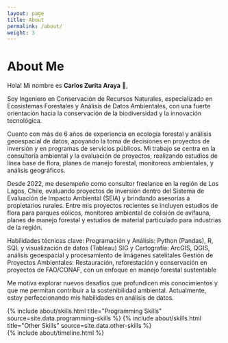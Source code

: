 ```yaml
---
layout: page
title: About
permalink: /about/
weight: 3
---
```


# **About Me**

Hola! Mi nombre es **Carlos Zurita Araya** :wave:,<br>

Soy Ingeniero en Conservación de Recursos Naturales, especializado en Ecosistemas Forestales y Análisis de Datos Ambientales, con una fuerte orientación hacia la conservación de la biodiversidad y la innovación tecnológica.

Cuento con más de 6 años de experiencia en ecología forestal y análisis geoespacial de datos, apoyando la toma de decisiones en proyectos de inversión y en programas de servicios públicos. Mi trabajo se centra en la consultoría ambiental y la evaluación de proyectos, realizando estudios de línea base de flora, planes de manejo forestal, monitoreos ambientales, y análisis geográficos.

Desde 2022, me desempeño como consultor freelance en la región de Los Lagos, Chile, evaluando proyectos de inversión dentro del Sistema de Evaluación de Impacto Ambiental (SEIA) y brindando asesorías a propietarios rurales. Entre mis proyectos recientes se incluyen estudios de flora para parques eólicos, monitoreo ambiental de colisión de avifauna, planes de manejo forestal y estudios de material particulado para industrias de la región.

Habilidades técnicas clave:
Programación y Análisis: Python (Pandas), R, SQL y visualización de datos (Tableau)
SIG y Cartografía: ArcGIS, QGIS, análisis geoespacial y procesamiento de imágenes satelitales
Gestión de Proyectos Ambientales: Restauración, reforestación y conservación en proyectos de FAO/CONAF, con un enfoque en manejo forestal sustentable

Me motiva explorar nuevos desafíos que profundicen mis conocimientos y que me permitan contribuir a la sostenibilidad ambiental. Actualmente, estoy perfeccionando mis habilidades en análisis de datos.

<div class="row">
{% include about/skills.html title="Programming Skills" source=site.data.programming-skills %}
{% include about/skills.html title="Other Skills" source=site.data.other-skills %}
</div>

<div class="row">
{% include about/timeline.html %}
</div>
